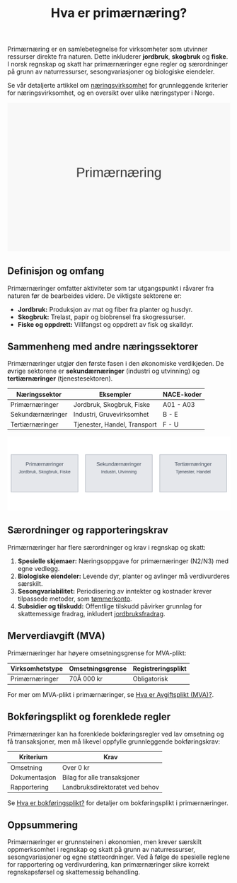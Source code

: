 ﻿---
title: "Hva er primærnæring?"
seoTitle: "Hva er primærnæring?"
description: 'Primærnæring er en samlebetegnelse for virksomheter som utvinner ressurser direkte fra naturen. Dette inkluderer **jordbruk**, **skogbruk** og **fiske**. I no...'
---

Primærnæring er en samlebetegnelse for virksomheter som utvinner ressurser direkte fra naturen. Dette inkluderer **jordbruk**, **skogbruk** og **fiske**. I norsk regnskap og skatt har primærnæringer egne regler og særordninger på grunn av naturressurser, sesongvariasjoner og biologiske eiendeler.

Se vår detaljerte artikkel om [næringsvirksomhet](/blogs/regnskap/naeringsvirksomhet "Hva er næringsvirksomhet? Definisjon og Regnskapsmessig Behandling") for grunnleggende kriterier for næringsvirksomhet, og en oversikt over ulike næringstyper i Norge.

![Primærnæring](primarnaring-image.svg)

## Definisjon og omfang

Primærnæringer omfatter aktiviteter som tar utgangspunkt i råvarer fra naturen før de bearbeides videre. De viktigste sektorene er:

* **Jordbruk:** Produksjon av mat og fiber fra planter og husdyr.
* **Skogbruk:** Trelast, papir og biobrensel fra skogressurser.
* **Fiske og oppdrett:** Villfangst og oppdrett av fisk og skalldyr.

## Sammenheng med andre næringssektorer

Primærnæringer utgjør den første fasen i den økonomiske verdikjeden. De øvrige sektorene er **sekundærnæringer** (industri og utvinning) og **tertiærnæringer** (tjenestesektoren).

| Næringssektor      | Eksempler                                  | NACE-koder     |
|--------------------|---------------------------------------------|----------------|
| Primærnæringer     | Jordbruk, Skogbruk, Fiske                  | A01 - A03      |
| Sekundærnæringer   | Industri, Gruvevirksomhet                   | B - E          |
| Tertiærnæringer    | Tjenester, Handel, Transport                | F - U          |

![Oversikt over næringssektorer](primarnaring-illustrasjon.svg)

## Særordninger og rapporteringskrav

Primærnæringer har flere særordninger og krav i regnskap og skatt:

1.  **Spesielle skjemaer:** Næringsoppgave for primærnæringer (N2/N3) med egne vedlegg.
2.  **Biologiske eiendeler:** Levende dyr, planter og avlinger må verdivurderes særskilt.
3.  **Sesongvariabilitet:** Periodisering av inntekter og kostnader krever tilpassede metoder, som [tømmerkonto](/blogs/regnskap/hva-er-tommerkonto "Hva er Tømmerkonto? Inntektsutjevning i Skogbruk").
4.  **Subsidier og tilskudd:** Offentlige tilskudd påvirker grunnlag for skattemessige fradrag, inkludert [jordbruksfradrag](/blogs/regnskap/hva-er-jordbruksfradrag "Hva er Jordbruksfradrag? Komplett Guide til Skattefradrag i Landbruket").

## Merverdiavgift (MVA)

Primærnæringer har høyere omsetningsgrense for MVA-plikt:

| Virksomhetstype  | Omsetningsgrense | Registreringsplikt |
|------------------|------------------|--------------------|
| Primærnæringer   | 70Â 000 kr        | Obligatorisk       |

For mer om MVA-plikt i primærnæringer, se [Hva er Avgiftsplikt (MVA)?](/blogs/regnskap/hva-er-avgiftsplikt-mva "Hva er Avgiftsplikt (MVA)? Komplett Guide til Merverdiavgift i Norge").

## Bokføringsplikt og forenklede regler

Primærnæringer kan ha forenklede bokføringsregler ved lav omsetning og få transaksjoner, men må likevel oppfylle grunnleggende bokføringskrav:

| Kriterium         | Krav                         |
|-------------------|------------------------------|
| Omsetning         | Over 0 kr                    |
| Dokumentasjon     | Bilag for alle transaksjoner |
| Rapportering      | Landbruksdirektoratet ved behov |

Se [Hva er bokføringsplikt?](/blogs/regnskap/hva-er-bokforingsplikt "Hva er Bokføringsplikt? Komplett Guide til Bokføringsplikt i Norge") for detaljer om bokføringsplikt i primærnæringer.

## Oppsummering

Primærnæringer er grunnsteinen i økonomien, men krever særskilt oppmerksomhet i regnskap og skatt på grunn av naturressurser, sesongvariasjoner og egne støtteordninger. Ved å følge de spesielle reglene for rapportering og verdivurdering, kan primærnæringer sikre korrekt regnskapsførsel og skattemessig behandling.










